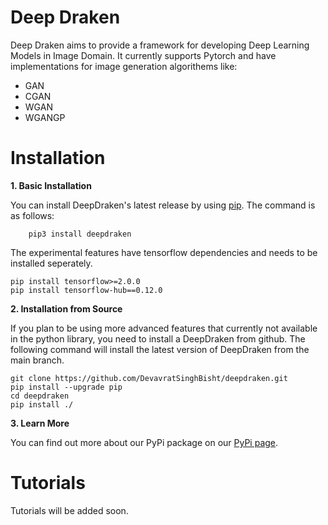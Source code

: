 # Deep Draken

Deep Draken aims to provide a framework for developing Deep Learning Models in Image Domain. It currently supports Pytorch and have implementations for image generation algorithems like:
* GAN
* CGAN
* WGAN
* WGANGP

# Installation

**1. Basic Installation**

You can install DeepDraken's latest release by using [pip](https://github.com/pypa/pip).
The command is as follows:

```
    pip3 install deepdraken
```

The experimental features have tensorflow dependencies and needs to be installed seperately.
```
pip install tensorflow>=2.0.0
pip install tensorflow-hub==0.12.0
```
**2. Installation from Source**

If you plan to be using more advanced features that currently not available in the python library, you need to install a DeepDraken from github.
The following command will install the latest version of DeepDraken from the main branch.

```
git clone https://github.com/DevavratSinghBisht/deepdraken.git
pip install --upgrade pip
cd deepdraken
pip install ./
```

**3. Learn More**

You can find out more about our PyPi package on our [PyPi page](https://pypi.org/project/deepdraken/). 

# Tutorials
Tutorials will be added soon.
<!-- #TODO add tutorials here -->